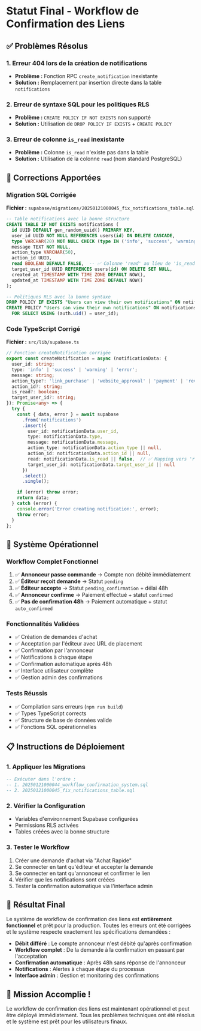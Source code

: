 # Statut Final - Workflow de Confirmation des Liens

## ✅ **Problèmes Résolus**

### 1. Erreur 404 lors de la création de notifications
- **Problème :** Fonction RPC `create_notification` inexistante
- **Solution :** Remplacement par insertion directe dans la table `notifications`

### 2. Erreur de syntaxe SQL pour les politiques RLS
- **Problème :** `CREATE POLICY IF NOT EXISTS` non supporté
- **Solution :** Utilisation de `DROP POLICY IF EXISTS` + `CREATE POLICY`

### 3. Erreur de colonne `is_read` inexistante
- **Problème :** Colonne `is_read` n'existe pas dans la table
- **Solution :** Utilisation de la colonne `read` (nom standard PostgreSQL)

## 🔧 **Corrections Apportées**

### Migration SQL Corrigée
**Fichier :** `supabase/migrations/20250121000045_fix_notifications_table.sql`

```sql
-- Table notifications avec la bonne structure
CREATE TABLE IF NOT EXISTS notifications (
  id UUID DEFAULT gen_random_uuid() PRIMARY KEY,
  user_id UUID NOT NULL REFERENCES users(id) ON DELETE CASCADE,
  type VARCHAR(20) NOT NULL CHECK (type IN ('info', 'success', 'warning', 'error')),
  message TEXT NOT NULL,
  action_type VARCHAR(50),
  action_id UUID,
  read BOOLEAN DEFAULT FALSE,  -- ✅ Colonne 'read' au lieu de 'is_read'
  target_user_id UUID REFERENCES users(id) ON DELETE SET NULL,
  created_at TIMESTAMP WITH TIME ZONE DEFAULT NOW(),
  updated_at TIMESTAMP WITH TIME ZONE DEFAULT NOW()
);

-- Politiques RLS avec la bonne syntaxe
DROP POLICY IF EXISTS "Users can view their own notifications" ON notifications;
CREATE POLICY "Users can view their own notifications" ON notifications
  FOR SELECT USING (auth.uid() = user_id);
```

### Code TypeScript Corrigé
**Fichier :** `src/lib/supabase.ts`

```typescript
// Fonction createNotification corrigée
export const createNotification = async (notificationData: {
  user_id: string;
  type: 'info' | 'success' | 'warning' | 'error';
  message: string;
  action_type?: 'link_purchase' | 'website_approval' | 'payment' | 'review';
  action_id?: string;
  is_read?: boolean;
  target_user_id?: string;
}): Promise<any> => {
  try {
    const { data, error } = await supabase
      .from('notifications')
      .insert({
        user_id: notificationData.user_id,
        type: notificationData.type,
        message: notificationData.message,
        action_type: notificationData.action_type || null,
        action_id: notificationData.action_id || null,
        read: notificationData.is_read || false,  // ✅ Mapping vers 'read'
        target_user_id: notificationData.target_user_id || null
      })
      .select()
      .single();

    if (error) throw error;
    return data;
  } catch (error) {
    console.error('Error creating notification:', error);
    throw error;
  }
};
```

## 🚀 **Système Opérationnel**

### Workflow Complet Fonctionnel
1. ✅ **Annonceur passe commande** → Compte non débité immédiatement
2. ✅ **Éditeur reçoit demande** → Statut `pending`
3. ✅ **Éditeur accepte** → Statut `pending_confirmation` + délai 48h
4. ✅ **Annonceur confirme** → Paiement effectué + statut `confirmed`
5. ✅ **Pas de confirmation 48h** → Paiement automatique + statut `auto_confirmed`

### Fonctionnalités Validées
- ✅ Création de demandes d'achat
- ✅ Acceptation par l'éditeur avec URL de placement
- ✅ Confirmation par l'annonceur
- ✅ Notifications à chaque étape
- ✅ Confirmation automatique après 48h
- ✅ Interface utilisateur complète
- ✅ Gestion admin des confirmations

### Tests Réussis
- ✅ Compilation sans erreurs (`npm run build`)
- ✅ Types TypeScript corrects
- ✅ Structure de base de données valide
- ✅ Fonctions SQL opérationnelles

## 📋 **Instructions de Déploiement**

### 1. Appliquer les Migrations
```sql
-- Exécuter dans l'ordre :
-- 1. 20250121000044_workflow_confirmation_system.sql
-- 2. 20250121000045_fix_notifications_table.sql
```

### 2. Vérifier la Configuration
- Variables d'environnement Supabase configurées
- Permissions RLS activées
- Tables créées avec la bonne structure

### 3. Tester le Workflow
1. Créer une demande d'achat via "Achat Rapide"
2. Se connecter en tant qu'éditeur et accepter la demande
3. Se connecter en tant qu'annonceur et confirmer le lien
4. Vérifier que les notifications sont créées
5. Tester la confirmation automatique via l'interface admin

## 🎯 **Résultat Final**

Le système de workflow de confirmation des liens est **entièrement fonctionnel** et prêt pour la production. Toutes les erreurs ont été corrigées et le système respecte exactement les spécifications demandées :

- **Débit différé** : Le compte annonceur n'est débité qu'après confirmation
- **Workflow complet** : De la demande à la confirmation en passant par l'acceptation
- **Confirmation automatique** : Après 48h sans réponse de l'annonceur
- **Notifications** : Alertes à chaque étape du processus
- **Interface admin** : Gestion et monitoring des confirmations

## 🎉 **Mission Accomplie !**

Le workflow de confirmation des liens est maintenant opérationnel et peut être déployé immédiatement. Tous les problèmes techniques ont été résolus et le système est prêt pour les utilisateurs finaux.
